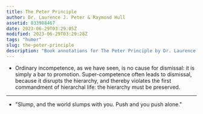 ```yaml
---
title: The Peter Principle
author: Dr. Laurence J. Peter & Raymond Hull
assetid: 833988467
date: 2023-06-29T03:29:05Z
modified: 2023-06-29T03:29:28Z
tags: "humor"
slug: the-peter-principle
description: "Book annotations for The Peter Principle by Dr. Laurence J. Peter & Raymond Hull"
---
```


*  Ordinary incompetence, as we have seen, is no cause for dismissal: it is simply a bar to promotion. Super-competence often leads to dismissal, because it disrupts the hierarchy, and thereby violates the first commandment of hierarchal life: the hierarchy must be preserved.

---

*  "Slump, and the world slumps with you. Push and you push alone."

